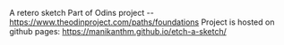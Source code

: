 A retero sketch 
Part of Odins project -- https://www.theodinproject.com/paths/foundations
Project is hosted on github pages: https://manikanthm.github.io/etch-a-sketch/
